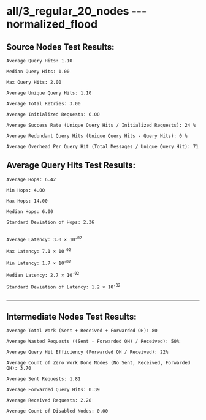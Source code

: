 # all/3_regular_20_nodes --- normalized_flood
## Source Nodes Test Results:
	Average Query Hits: 1.10

	Median Query Hits: 1.00

	Max Query Hits: 2.00

	Average Unique Query Hits: 1.10

	Average Total Retries: 3.00

	Average Initialized Requests: 6.00

	Average Success Rate (Unique Query Hits / Initialized Requests): 24 %

	Average Redundant Query Hits (Unique Query Hits - Query Hits): 0 %

	Average Overhead Per Query Hit (Total Messages / Unique Query Hit): 71



## Average Query Hits Test Results:
<pre><code>Average Hops: 6.42

Min Hops: 4.00

Max Hops: 14.00

Median Hops: 6.00

Standard Deviation of Hops: 2.36


Average Latency: 3.0 × 10<sup>-02</sup>

Max Latency: 7.1 × 10<sup>-02</sup>

Min Latency: 1.7 × 10<sup>-02</sup>

Median Latency: 2.7 × 10<sup>-02</sup>

Standard Deviation of Latency: 1.2 × 10<sup>-02</sup>

</code></pre>

---------------------------------------------
## Intermediate Nodes Test Results:

	Average Total Work (Sent + Received + Forwarded QH): 80

	Average Wasted Requests ((Sent - Forwarded QH) / Received): 50%

	Average Query Hit Efficiency (Forwarded QH / Received): 22%

	Average Count of Zero Work Done Nodes (No Sent, Received, Forwarded QH): 3.70

	Average Sent Requests: 1.81

	Average Forwarded Query Hits: 0.39

	Average Received Requests: 2.28

	Average Count of Disabled Nodes: 0.00

